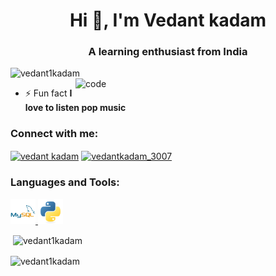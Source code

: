 <h1 align="center">Hi 👋, I'm Vedant kadam</h1>
<h3 align="center">A learning enthusiast from India</h3>

<p align="left"> <img src="https://komarev.com/ghpvc/?username=vedant1kadam&label=Profile%20views&color=0e75b6&style=flat" alt="vedant1kadam" /> 
<img align="right" width="400" alt="code" src="https://user-images.githubusercontent.com/55389276/140866485-8fb1c876-9a8f-4d6a-98dc-08c4981eaf70.gif">
</p>

- ⚡ Fun fact **I love to listen pop music**

<h3 align="left">Connect with me:</h3>
<p align="left">
<a href="https://linkedin.com/in/vedant kadam" target="blank"><img align="center" src="https://raw.githubusercontent.com/rahuldkjain/github-profile-readme-generator/master/src/images/icons/Social/linked-in-alt.svg" alt="vedant kadam" height="30" width="40" /></a>
<a href="https://instagram.com/vedantkadam_3007" target="blank"><img align="center" src="https://raw.githubusercontent.com/rahuldkjain/github-profile-readme-generator/master/src/images/icons/Social/instagram.svg" alt="vedantkadam_3007" height="30" width="40" /></a>
</p>

<h3 align="left">Languages and Tools:</h3>
<p align="left"> <a href="https://www.mysql.com/" target="_blank" rel="noreferrer"> <img src="https://raw.githubusercontent.com/devicons/devicon/master/icons/mysql/mysql-original-wordmark.svg" alt="mysql" width="40" height="40"/> </a> <a href="https://www.python.org" target="_blank" rel="noreferrer"> <img src="https://raw.githubusercontent.com/devicons/devicon/master/icons/python/python-original.svg" alt="python" width="40" height="40"/> </a> </p>

<p>&nbsp;<img align="center" src="https://github-readme-stats.vercel.app/api?username=vedant1kadam&show_icons=true&locale=en" alt="vedant1kadam" />

<p><img align="center" src="https://github-readme-streak-stats.herokuapp.com/?user=vedant1kadam&" alt="vedant1kadam" /></p>
